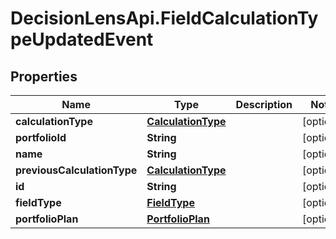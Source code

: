 # DecisionLensApi.FieldCalculationTypeUpdatedEvent

## Properties
Name | Type | Description | Notes
------------ | ------------- | ------------- | -------------
**calculationType** | [**CalculationType**](CalculationType.md) |  | [optional] 
**portfolioId** | **String** |  | [optional] 
**name** | **String** |  | [optional] 
**previousCalculationType** | [**CalculationType**](CalculationType.md) |  | [optional] 
**id** | **String** |  | [optional] 
**fieldType** | [**FieldType**](FieldType.md) |  | [optional] 
**portfolioPlan** | [**PortfolioPlan**](PortfolioPlan.md) |  | [optional] 


